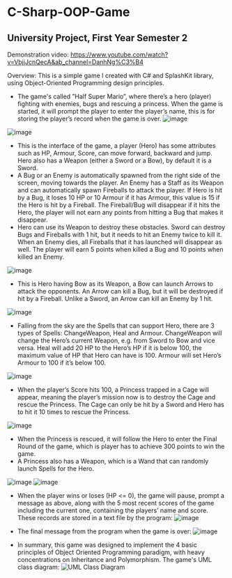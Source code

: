 # C-Sharp-OOP-Game
## University Project, First Year Semester 2

Demonstration video: https://www.youtube.com/watch?v=VbjjJcnQecA&ab_channel=DanhNg%C3%B4

Overview: This is a simple game I created with C# and SplashKit library, using Object-Oriented Programming design principles.

- The game's called ”Half Super Mario”, where there’s a hero (player) fighting with enemies, bugs and rescuing a princess. When the game is started, it will prompt the player to enter the player’s name, this is for storing the player’s record when the game is over.
![image](https://github.com/DanNgo4/C-Sharp-OOP-Game/assets/127183060/0b2f1356-6c1c-46ae-88da-4e0b9233d28d)


 ![image](https://github.com/DanNgo4/C-Sharp-OOP-Game/assets/127183060/eeb63c73-2a8b-4e6b-b4fe-2ee478419710)
-	This is the interface of the game, a player (Hero) has some attributes such as HP, Armour, Score, can move forward, backward and jump. Hero also has a Weapon (either a Sword or a Bow), by default it is a Sword. 
-	A Bug or an Enemy is automatically spawned from the right side of the screen, moving towards the player. An Enemy has a Staff as its Weapon and can automatically spawn Fireballs to attack the player. If Hero is hit by a Bug, it loses 10 HP or 10 Armour if it has Armour, this value is 15 if the Hero is hit by a Fireball. The Fireball/Bug will disappear if it hits the Hero, the player will not earn any points from hitting a Bug that makes it disappear.
-	Hero can use its Weapon to destroy these obstacles. Sword can destroy Bugs and Fireballs with 1 hit, but it needs to hit an Enemy twice to kill it. When an Enemy dies, all Fireballs that it has launched will disappear as well. The player will earn 5 points when killed a Bug and 10 points when killed an Enemy.


![image](https://github.com/DanNgo4/C-Sharp-OOP-Game/assets/127183060/b5ba19e3-ab94-4c60-ac8a-0fd52c6dc0ce)
-	This is Hero having Bow as its Weapon, a Bow can launch Arrows to attack the opponents. An Arrow can kill a Bug, but it will be destroyed if hit by a Fireball. Unlike a Sword, an Arrow can kill an Enemy by 1 hit.


![image](https://github.com/DanNgo4/C-Sharp-OOP-Game/assets/127183060/1e536ab4-5b56-45d8-adee-02592d185a09)
-	Falling from the sky are the Spells that can support Hero, there are 3 types of Spells: ChangeWeapon, Heal and Armour. ChangeWeapon will change the Hero’s current Weapon, e.g. from Sword to Bow and vice versa. Heal will add 20 HP to the Hero’s HP if it is below 100, the maximum value of HP that Hero can have is 100. Armour will set Hero’s Armour to 100 if it’s below 100.


![image](https://github.com/DanNgo4/C-Sharp-OOP-Game/assets/127183060/7c8fde5b-5547-4222-ad3e-cb2015152a0d)
-	When the player’s Score hits 100, a Princess trapped in a Cage will appear, meaning the player’s mission now is to destroy the Cage and rescue the Princess. The Cage can only be hit by a Sword and Hero has to hit it 10 times to rescue the Princess. 


![image](https://github.com/DanNgo4/C-Sharp-OOP-Game/assets/127183060/670c82db-381b-4a73-81bc-24475133f8a2)
-	When the Princess is rescued, it will follow the Hero to enter the Final Round of the game, which is player has to achieve 300 points to win the game.
-	A Princess also has a Weapon, which is a Wand that can randomly launch Spells for the Hero.

 
 ![image](https://github.com/DanNgo4/C-Sharp-OOP-Game/assets/127183060/2ff53953-e20f-4007-95eb-8ed5f8195544)
 ![image](https://github.com/DanNgo4/C-Sharp-OOP-Game/assets/127183060/23b93488-14c0-432b-bebd-c05e73ea36e9)
-	When the player wins or loses (HP <= 0), the game will pause, prompt a message as above, along with the 5 most recent scores of the game including the current one, containing the players’ name and score. These records are stored in a text file by the program:
 ![image](https://github.com/DanNgo4/C-Sharp-OOP-Game/assets/127183060/f89a0819-51f0-43f9-b292-6ca846817ba7)


-	The final message from the program when the game is over:
 ![image](https://github.com/DanNgo4/C-Sharp-OOP-Game/assets/127183060/4f080e17-064a-49a8-b494-a00bbbac02de)


- In summary, this game was designed to implement the 4 basic principles of Object Oriented Programming paradigm, with heavy concentrations on Inheritance and Polymorphism. The game's UML class diagram:
![UML Class Diagram](https://github.com/DanNgo4/C-Sharp-OOP-Game/assets/127183060/59cff340-00c7-42ef-ab05-2e21331a5c88)


